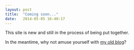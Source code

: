 ```yaml
---
layout: post
title:  "Coming soon..."
date:   2014-05-05 16:40:17
---
```


This site is new and still in the process of being put together.

In the meantime, why not amuse yourself with [my old blog][chrisloy]?

[chrisloy]: http://chrisloy.co.uk
